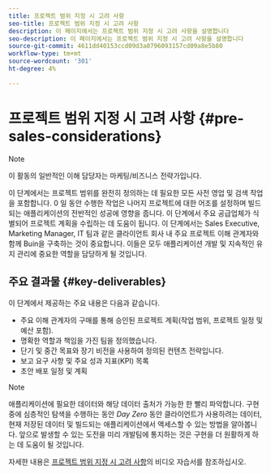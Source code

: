 ```yaml
---
title: 프로젝트 범위 지정 시 고려 사항
seo-title: 프로젝트 범위 지정 시 고려 사항
description: 이 페이지에서는 프로젝트 범위 지정 시 고려 사항을 설명합니다
seo-description: 이 페이지에서는 프로젝트 범위 지정 시 고려 사항을 설명합니다
source-git-commit: 4611dd40153ccd09d3a0796093157cd09a8e5b80
workflow-type: tm+mt
source-wordcount: '301'
ht-degree: 4%

---
```



# 프로젝트 범위 지정 시 고려 사항 {#pre-sales-considerations}

>[!NOTE]
>이 활동의 일반적인 이해 담당자는 마케팅/비즈니스 전략가입니다.

이 단계에서는 프로젝트 범위를 완전히 정의하는 데 필요한 모든 사전 영업 및 검색 작업을 포함합니다. 0 일 동안 수행한 작업은 나머지 프로젝트에 대한 어조를 설정하며 빌드되는 애플리케이션의 전반적인 성공에 영향을 줍니다.
이 단계에서 주요 공급업체가 식별되어 프로젝트 계획을 수립하는 데 도움이 됩니다. 이 단계에서는 Sales Executive, Marketing Manager, IT 팀과 같은 클라이언트 회사 내 주요 프로젝트 이해 관계자와 함께 Buin을 구축하는 것이 중요합니다. 이들은 모두 애플리케이션 개발 및 지속적인 유지 관리에 중요한 역할을 담당하게 될 것입니다.

## 주요 결과물 {#key-deliverables}

이 단계에서 제공하는 주요 내용은 다음과 같습니다.

* 주요 이해 관계자의 구매를 통해 승인된 프로젝트 계획(작업 범위, 프로젝트 일정 및 예산 포함).
* 명확한 역할과 책임을 가진 팀을 정의했습니다.
* 단기 및 중간 목표와 장기 비전을 사용하여 정의된 컨텐츠 전략입니다.
* 보고 요구 사항 및 주요 성과 지표(KPI) 목록
* 초안 배포 일정 및 계획

>[!NOTE]
>
>애플리케이션에 필요한 데이터와 해당 데이터 출처가 가능한 한 빨리 파악합니다. 구현 중에 심층적인 탐색을 수행하는 동안 *Day Zero* 동안 클라이언트가 사용하려는 데이터, 현재 저장된 데이터 및 빌드되는 애플리케이션에서 액세스할 수 있는 방법을 알아봅니다. 앞으로 발생할 수 있는 도전을 미리 개발팀에 통지하는 것은 구현을 더 원활하게 하는 데 도움이 될 것입니다.

자세한 내용은 [프로젝트 범위 지정 시 고려 사항](https://helpx.adobe.com/experience-manager/6-5/screens/using/project-considerations.html)의 비디오 자습서를 참조하십시오.
